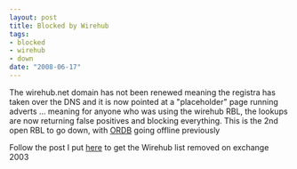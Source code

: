 ```yaml
--- 
layout: post
title: Blocked by Wirehub
tags: 
- blocked
- wirehub
- down
date: "2008-06-17"
---
```

The wirehub.net domain has not been renewed meaning the registra has taken over the DNS and it is now pointed at a "placeholder" page running adverts ... meaning for anyone who was using the wirehub RBL, the lookups are now returning false positives and blocking everything. This is the 2nd open RBL to go down, with <a href="http://www.saiweb.co.uk/tag/ordb">ORDB</a> going offline previously

<p>Follow the post I put <a href="http://www.saiweb.co.uk/windows/blocked-by-ordb">here</a> to get the Wirehub list removed on exchange 2003</p>

